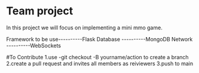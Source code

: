 # Team project

In this project we will focus on implementing a mini mmo game.

Framework to be use----------Flask
Database            ----------MongoDB
Network             ----------WebSockets



#To Contribute
1.use -git checkout -B yourname/action to create a branch
2.create a pull request and invites all members as reiviewers
3.push to main
